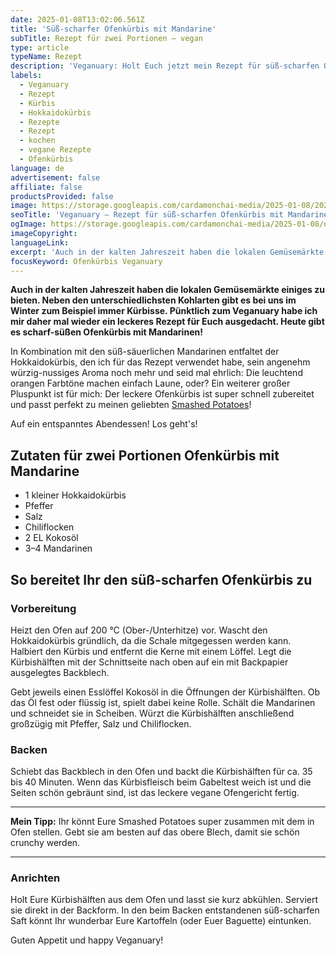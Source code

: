 ```yaml
---
date: 2025-01-08T13:02:06.561Z
title: 'Süß-scharfer Ofenkürbis mit Mandarine'
subTitle: Rezept für zwei Portionen – vegan
type: article
typeName: Rezept
description: 'Veganuary: Holt Euch jetzt mein Rezept für süß-scharfen Ofenkürbis mit Mandarine und schlemmt, was das Zeug hält – Kochskills und Zubehör sind nicht nötig!'
labels:
  - Veganuary
  - Rezept
  - Kürbis
  - Hokkaidokürbis
  - Rezepte
  - Rezept
  - kochen
  - vegane Rezepte
  - Ofenkürbis
language: de
advertisement: false
affiliate: false
productsProvided: false
image: https://storage.googleapis.com/cardamonchai-media/2025-01-08/2025-01-08-soundsvegan-com-ofenkuerbis-mit-mandarine-2-jpg-imagine-c86808_ac5b19_1024_768/640.webp
seoTitle: 'Veganuary – Rezept für süß-scharfen Ofenkürbis mit Mandarine'
ogImage: https://storage.googleapis.com/cardamonchai-media/2025-01-08/ofenkuerbis-mit-mandarine-soundsvegan-com-rezept-og-jpg-imagine-d87808_b65e13_1200_628/640.webp
imageCopyright:
languageLink:
excerpt: 'Auch in der kalten Jahreszeit haben die lokalen Gemüsemärkte einiges zu bieten. Neben den unterschiedlichsten Kohlarten gibt es bei uns im Winter zum Beispiel immer Kürbisse. Pünktlich zum Veganuary habe ich mir daher mal wieder ein leckeres Rezept für Euch ausgedacht. Heute gibt es scharf-süßen Ofenkürbis mit Mandarinen!'
focusKeyword: Ofenkürbis Veganuary
---
```


**Auch in der kalten Jahreszeit haben die lokalen Gemüsemärkte einiges zu bieten. Neben den unterschiedlichsten Kohlarten gibt es bei uns im Winter zum Beispiel immer Kürbisse. Pünktlich zum Veganuary habe ich mir daher mal wieder ein leckeres Rezept für Euch ausgedacht. Heute gibt es scharf-süßen Ofenkürbis mit Mandarinen!**

In Kombination mit den süß-säuerlichen Mandarinen entfaltet der Hokkaidokürbis, den ich für das Rezept verwendet habe, sein angenehm würzig-nussiges Aroma noch mehr und seid mal ehrlich: Die leuchtend orangen Farbtöne machen einfach Laune, oder? Ein weiterer großer Pluspunkt ist für mich: Der leckere Ofenkürbis ist super schnell zubereitet und passt perfekt zu meinen geliebten [Smashed Potatoes](https://soundsvegan.com/2020/05/smashed-potatoes/)!

Auf ein entspanntes Abendessen! Los geht's!

## Zutaten für zwei Portionen Ofenkürbis mit Mandarine

- 1 kleiner Hokkaidokürbis
- Pfeffer
- Salz
- Chiliflocken
- 2 EL Kokosöl
- 3–4 Mandarinen

## So bereitet Ihr den süß-scharfen Ofenkürbis zu

### Vorbereitung

Heizt den Ofen auf 200 °C (Ober-/Unterhitze) vor. Wascht den Hokkaidokürbis gründlich, da die Schale mitgegessen werden kann. Halbiert den Kürbis und entfernt die Kerne mit einem Löffel. Legt die Kürbishälften mit der Schnittseite nach oben auf ein mit Backpapier ausgelegtes Backblech.

Gebt jeweils einen Esslöffel Kokosöl in die Öffnungen der Kürbishälften. Ob das Öl fest oder flüssig ist, spielt dabei keine Rolle. Schält die Mandarinen und schneidet sie in Scheiben. Würzt die Kürbishälften anschließend großzügig mit Pfeffer, Salz und Chiliflocken.

### Backen

Schiebt das Backblech in den Ofen und backt die Kürbishälften für ca. 35 bis 40 Minuten. Wenn das Kürbisfleisch beim Gabeltest weich ist und die Seiten schön gebräunt sind, ist das leckere vegane Ofengericht fertig.

---

**Mein Tipp:** Ihr könnt Eure Smashed Potatoes super zusammen mit dem in Ofen stellen. Gebt sie am besten auf das obere Blech, damit sie schön crunchy werden.

---

### Anrichten

Holt Eure Kürbishälften aus dem Ofen und lasst sie kurz abkühlen. Serviert sie direkt in der Backform. In den beim Backen entstandenen süß-scharfen Saft könnt Ihr wunderbar Eure Kartoffeln (oder Euer Baguette) eintunken.

Guten Appetit und happy Veganuary!
